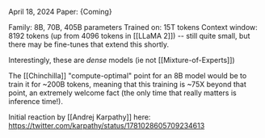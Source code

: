 April 18, 2024
Paper: {Coming}

Family: 8B, 70B, 405B parameters
Trained on: 15T tokens
Context window: 8192 tokens (up from 4096 tokens in [[LLaMA 2]]) -- still quite small, but there may be fine-tunes that extend this shortly.

Interestingly, these are *dense* models (ie not [[Mixture-of-Experts]])

The [[Chinchilla]] "compute-optimal" point for an 8B model would be to train it for ~200B tokens, meaning that this training is ~75X beyond that point, an extremely welcome fact (the only time that really matters is inference time!).

Initial reaction by [[Andrej Karpathy]] here: https://twitter.com/karpathy/status/1781028605709234613